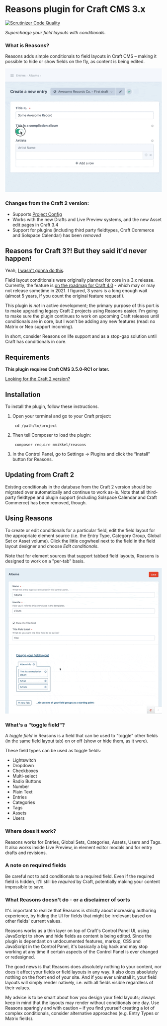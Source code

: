 # Reasons plugin for Craft CMS 3.x  

[![Scrutinizer Code Quality](https://scrutinizer-ci.com/g/mmikkel/Reasons-Craft3/badges/quality-score.png?b=master)](https://scrutinizer-ci.com/g/mmikkel/Reasons-Craft3/?branch=master)

_Supercharge your field layouts with conditionals._  

### What is Reasons?

Reasons adds simple conditionals to field layouts in Craft CMS – making it possible to hide or show fields on the fly, as content is being edited.  

![Using a Lightswitch to toggle between two different fields](resources/demo.gif)  

### Changes from the Craft 2 version:  

* Supports [Project Config](https://docs.craftcms.com/v3/project-config.html)  
* Works with the new Drafts and Live Preview systems, and the new Asset edit pages in Craft 3.4  
* Support for plugins (including third party fieldtypes, Craft Commerce and Solspace Calendar) has been *removed*  

## Reasons for Craft 3?! But they said it'd never happen!

Yeah, [I wasn't gonna do this](https://github.com/mmikkel/Reasons-Craft/wiki/Statement-on-Reasons-2,-Matrix-and-Craft-3). 

Field layout conditionals were originally planned for core in a 3.x release. Currently, the feature is [on the roadmap for Craft 4.0](https://github.com/craftcms/cms/issues/805) - which may or may not release sometime in 2021. I figured, 3 years is a long enough wait (almost 5 years, if you count the original feature request!).   

This plugin is *not* in active development; the primary purpose of this port is to make upgrading legacy Craft 2 projects using Reasons easier. I'm going to make sure the plugin continues to work on upcoming Craft releases until conditionals are in core, but I won't be adding any new features (read: no Matrix or Neo support incoming).  

In short, consider Reasons on life support and as a stop-gap solution until Craft has conditionals in core.  

## Requirements

**This plugin requires Craft CMS 3.5.0-RC1 or later.**

[Looking for the Craft 2 version?](https://github.com/mmikkel/Reasons-Craft)

## Installation

To install the plugin, follow these instructions.

1. Open your terminal and go to your Craft project:

        cd /path/to/project

2. Then tell Composer to load the plugin:

        composer require mmikkel/reasons

3. In the Control Panel, go to Settings → Plugins and click the “Install” button for Reasons.

## Updating from Craft 2

Existing conditionals in the database from the Craft 2 version should be migrated over automatically and continue to work as-is. Note that all third-party fieldtype and plugin support (including Solspace Calendar and Craft Commerce) has been removed, though.  

## Using Reasons

To create or edit conditionals for a particular field, edit the field layout for the appropriate element source (i.e. the Entry Type, Category Group, Global Set or Asset volume). Click the little cogwheel next to the field in the field layout designer and choose _Edit conditionals_.  

Note that for element sources that support tabbed field layouts, Reasons is designed to work on a "per-tab" basis.  

![Setting up conditionals using the built-in field layout designer](resources/demo2.gif)  

### What's a "toggle field"?

A _toggle field_ in Reasons is a field that can be used to "toggle" other fields (in the same field layout tab) on or off (show or hide them, as it were).  

These field types can be used as toggle fields:  

* Lightswitch
* Dropdown
* Checkboxes
* Multi-select
* Radio Buttons
* Number
* Plain Text
* Entries
* Categories
* Tags
* Assets
* Users

### Where does it work?

Reasons works for Entries, Global Sets, Categories, Assets, Users and Tags. It also works inside Live Preview, in element editor modals and for entry drafts and revisions.  

### A note on required fields

Be careful not to add conditionals to a required field. Even if the required field is hidden, it'll still be _required_ by Craft, potentially making your content impossible to save.  

### What Reasons doesn't do - or a disclaimer of sorts

It's important to realize that Reasons is strictly about increasing authoring experience, by hiding the UI for fields that might be irrelevant based on other fields' current values.  
 
Reasons works as a thin layer on top of Craft's Control Panel UI, using JavaScript to show and hide fields as content is being edited. Since the plugin is dependant on undocumented features, markup, CSS and JavaScript in the Control Panel, it's basically a big hack and may stop working at any time if certain aspects of the Control Panel is ever changed or redesigned.  

The good news is that Reasons does absolutely nothing to your content, nor does it affect your fields or field layouts in any way. It also does absolutely nothing on the front end of your site. And if you ever uninstall it, your field layouts will simply render natively, i.e. with all fields visible regardless of their values.  

My advice is to be smart about how you design your field layouts; always keep in mind that the layouts may render without conditionals one day. Use Reasons sparingly and with caution – if you find yourself creating a lot of complex conditionals, consider alternative approaches (e.g. Entry Types or Matrix fields).  

